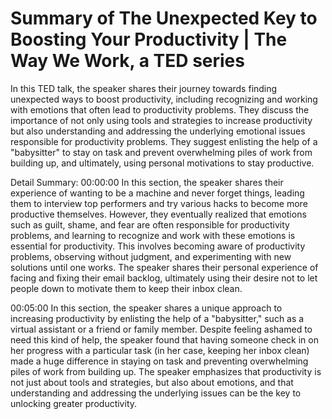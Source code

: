 # Summary of The Unexpected Key to Boosting Your Productivity | The Way We Work, a TED series

In this TED talk, the speaker shares their journey towards finding unexpected ways to boost productivity, including recognizing and working with emotions that often lead to productivity problems. They discuss the importance of not only using tools and strategies to increase productivity but also understanding and addressing the underlying emotional issues responsible for productivity problems. They suggest enlisting the help of a "babysitter" to stay on task and prevent overwhelming piles of work from building up, and ultimately, using personal motivations to stay productive.

Detail Summary: 
00:00:00
In this section, the speaker shares their experience of wanting to be a machine and never forget things, leading them to interview top performers and try various hacks to become more productive themselves. However, they eventually realized that emotions such as guilt, shame, and fear are often responsible for productivity problems, and learning to recognize and work with these emotions is essential for productivity. This involves becoming aware of productivity problems, observing without judgment, and experimenting with new solutions until one works. The speaker shares their personal experience of facing and fixing their email backlog, ultimately using their desire not to let people down to motivate them to keep their inbox clean.

00:05:00
In this section, the speaker shares a unique approach to increasing productivity by enlisting the help of a "babysitter," such as a virtual assistant or a friend or family member. Despite feeling ashamed to need this kind of help, the speaker found that having someone check in on her progress with a particular task (in her case, keeping her inbox clean) made a huge difference in staying on task and preventing overwhelming piles of work from building up. The speaker emphasizes that productivity is not just about tools and strategies, but also about emotions, and that understanding and addressing the underlying issues can be the key to unlocking greater productivity.

